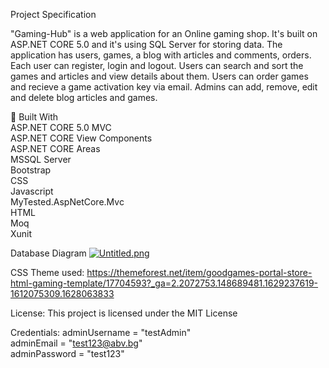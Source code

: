 Project Specification

"Gaming-Hub" is a web application for an Online gaming shop. It's built on ASP.NET CORE 5.0 and it's using SQL Server for storing data. 
The application has users, games, a blog with articles and comments, orders. Each user can register, login and logout. 
Users can search and sort the games and articles and view details about them. Users can order games and recieve a game activation key via email.
Admins can add, remove, edit and delete blog articles and games.

🔨 Built With\
ASP.NET CORE 5.0 MVC\
ASP.NET CORE View Components\
ASP.NET CORE Areas\
MSSQL Server\
Bootstrap\
CSS\
Javascript\
MyTested.AspNetCore.Mvc\
HTML\
Moq\
Xunit

Database Diagram
[![Untitled.png](https://i.postimg.cc/VvNNkGFS/Untitled.png)](https://postimg.cc/k6kCjyz9)

CSS Theme used:
https://themeforest.net/item/goodgames-portal-store-html-gaming-template/17704593?_ga=2.2072753.148689481.1629237619-1612075309.1628063833

License: 
This project is licensed under the MIT License 

Credentials:
adminUsername = "testAdmin"\
adminEmail = "test123@abv.bg"\
adminPassword = "test123"
